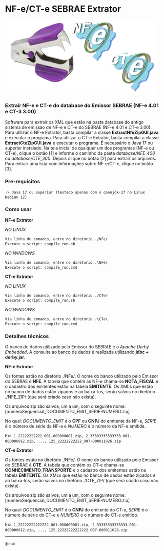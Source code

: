 # NF-e/CT-e SEBRAE Extrator

<p align="center">
    <img src="logo.png">
</p>

### Extrair NF-e e CT-e do database do Emissor SEBRAE (NF-e 4.01 e CT-3 3.00)
Software para extrair os XML que estão na pasta database do antigo sistema de emissão de NF-e e CT-e do SEBRAE (NF-e 4.01 e CT-e 3.00).
Para utilizar o NF-e Extrator, basta compilar a classe **ExtractNfeZipGUI.java** e executar o programa.
Para utilizar o CT-e Extrator, basta compilar a classe **ExtractCteZipGUI.java** e executar o programa.
É necessário o Java 17 ou superior instalado.
Na tela inicial de qualquer um dos programas (NF-e ou CT-e), clique o botão [1] e informe o caminho da pasta *database/NFE_400* ou *database/CTE_300*. Depois clique no botão [2] para extrair os arquivos.
Para extrair uma lista com informações sobre NF-e/CT-e, clique no botão [3].


### Pre-requisitos

```
-> Java 17 ou superior (testado apenas com o openjdk-17 no Linux Debian 12)
```

### Como usar
**NF-e Extrator**

_NO LINUX_
```
Via linha de comando, entre no diretório ./NFe/
Execute o script: compile_run.sh
```

_NO WINDOWS_
```
Via linha de comando, entre no diretório .\NFe\
Execute o script: compile_run.cmd
```

**CT-e Extrator**

_NO LINUX_
```
Via linha de comando, entre no diretório ./CTe/
Execute o script: compile_run.sh
```

_NO WINDOWS_
```
Via linha de comando, entre no diretório .\CTe\
Execute o script: compile_run.cmd
```

### Detalhes técnicos
O banco de dados utilizado pelo Emissor do SEBRAE é o *Apache Derby Embedded*.
A consulta ao banco de dados é realizada utilizando **jdbc + derby.jar**.

**NF-e Extrator**

Os fontes estão no diretório ./NFe/.
O nome do banco utilizado pelo Emissor do SEBRAE é **NFE**. A tabela que contém as NF-e chama-se **NOTA_FISCAL** e o cadastro dos emitentes estão na tabela **EMITENTE**.
Os XMLs que estão no banco de dados estão zipados e ao baixa-los, serão salvos no diretório ./NFE_ZIP/ (que será criado caso não exista).

Os arquivos zip são salvos, um a um, com o seguinte nome: [numeroSequencial_DOCUMENTO_EMIT_SERIE-NUMERO.zip]

No qual: *DOCUMENTO_EMIT* é o **CPF** ou **CNPJ** do emitente da NF-e, *SERIE* é o número de série da NF-e e *NUMERO* é o número da NF-e emitida.

Ex:. `1_22222222222_001-000000001.zip, 2_33333333333333_001-000000012.zip, ..., 125_22222222222_007-000011026.zip`

**CT-e Extrator**

Os fontes estão no diretório ./NFe/.
O nome do banco utilizado pelo Emissor do SEBRAE é **CTE**. A tabela que contém os CT-e chama-se **CONHECIMENTO_TRANSPORTE** e o cadastro dos emitentes estão na tabela **EMITENTE**.
Os XMLs que estão no banco de dados estão zipados e ao baixa-los, serão salvos no diretório ./CTE_ZIP/ (que será criado caso não exista).

Os arquivos zip são salvos, um a um, com o seguinte nome: [numeroSequencial_DOCUMENTO_EMIT_SERIE-NUMERO.zip]

No qual: *DOCUMENTO_EMIT* é o **CNPJ** do emitente do CT-e, *SERIE* é o número de série do CT-e e *NUMERO* é o número do CT-e emitido.

Ex:. `1_22222222222222_001-000000001.zip, 2_33333333333333_001-000000012.zip, ..., 125_22222222222222_007-000011026.zip`


---

```
@dnat
```

